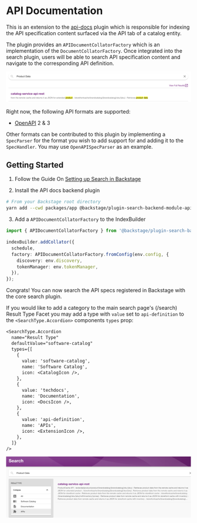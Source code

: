 # API Documentation

This is an extension to the [api-docs](./../api-docs/README.md) plugin which is responsible for indexing the API specification content surfaced via the API tab of a catalog entity.

The plugin provides an `APIDocumentCollatorFactory` which is an implementation of the `DocumentCollatorFactory`. Once integrated into the search plugin, users will be able to search API specification content and navigate to the corresponding API definition.

![Search API Specs](./docs/api_search_example.png)

Right now, the following API formats are supported:

- [OpenAPI](https://swagger.io/specification/) 2 & 3

Other formats can be contributed to this plugin by implementing a `SpecParser` for the format you wish to add support for and adding it to the `SpecHandler`. You may use `OpenAPISpecParser` as an example.

## Getting Started

1. Follow the Guide On [Setting up Search in Backstage](./../../docs/features/search/getting-started.md)

2. Install the API docs backend plugin

```bash
# From your Backstage root directory
yarn add --cwd packages/app @backstage/plugin-search-backend-module-api-docs
```

3. Add a `APIDocumentCollatorFactory` to the IndexBuilder

```typescript
import { APIDocumentCollatorFactory } from '@backstage/plugin-search-backend-module-api-docs';
```

```typescript
indexBuilder.addCollator({
  schedule,
  factory: APIDocumentCollatorFactory.fromConfig(env.config, {
    discovery: env.discovery,
    tokenManager: env.tokenManager,
  }),
});
```

Congrats! You can now search the API specs registered in Backstage with the core search plugin.

If you would like to add a category to the main search page's (/search) Result Type Facet you may add a type with `value` set to `api-definition` to the
`<SearchType.Accordion>` components `types` prop:

```tsx
<SearchType.Accordion
  name="Result Type"
  defaultValue="software-catalog"
  types={[
    {
      value: 'software-catalog',
      name: 'Software Catalog',
      icon: <CatalogIcon />,
    },
    {
      value: 'techdocs',
      name: 'Documentation',
      icon: <DocsIcon />,
    },
    {
      value: 'api-definition',
      name: 'APIs',
      icon: <ExtensionIcon />,
    },
  ]}
/>
```

![API Search Full Page](./docs/api_search_full.png)
